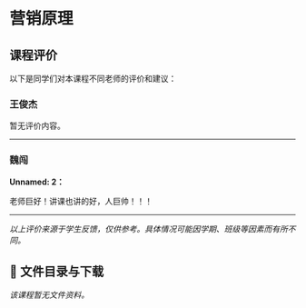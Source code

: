 # 营销原理

## 课程评价

以下是同学们对本课程不同老师的评价和建议：

### 王俊杰

暂无评价内容。

---

### 魏闯

**Unnamed: 2：**

老师巨好！讲课也讲的好，人巨帅！！！

---

*以上评价来源于学生反馈，仅供参考。具体情况可能因学期、班级等因素而有所不同。*
## 📄 文件目录与下载

_该课程暂无文件资料。_
